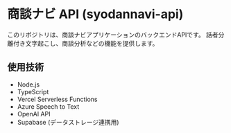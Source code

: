 # 商談ナビ API (syodannavi-api)

このリポジトリは、商談ナビアプリケーションのバックエンドAPIです。
話者分離付き文字起こし、商談分析などの機能を提供します。

## 使用技術
- Node.js
- TypeScript
- Vercel Serverless Functions
- Azure Speech to Text
- OpenAI API
- Supabase (データストレージ連携用)
